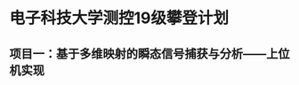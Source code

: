  电子科技大学测控19级攀登计划
===============================
项目一：基于多维映射的瞬态信号捕获与分析——上位机实现
-----------------------------------


